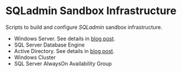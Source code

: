# SQLadmin Sandbox Infrastructure

Scripts to build and configure _SQLadmin_ sandbox infrastructure.

- Windows Server. See details in [blog post](https://sqladm.blogspot.com/2023/09/sandbox-windows-server-in-vmware.html).
- SQL Server Database Engine
- Active Directory. See details in [blog post](https://sqladm.blogspot.com/2018/12/sandbox-active-directory-in-vmware.html).
- Windows Cluster
- SQL Server AlwaysOn Availability Group
